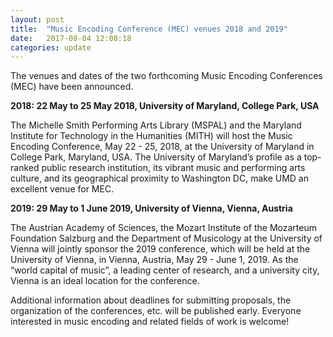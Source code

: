 ```yaml
---
layout: post
title:  "Music Encoding Conference (MEC) venues 2018 and 2019"
date:   2017-08-04 12:08:18
categories: update
---
```

The venues and dates of the two forthcoming Music Encoding Conferences (MEC) have been announced.


**2018: 22 May to 25 May 2018, University of Maryland, College Park, USA**

The Michelle Smith Performing Arts Library (MSPAL) and the Maryland Institute for Technology in the Humanities (MITH) will host the Music Encoding Conference, May 22 - 25, 2018, at the University of Maryland in College Park, Maryland, USA. The University of Maryland’s profile as a top-ranked public research institution, its vibrant music and performing arts culture, and its geographical proximity to Washington DC, make UMD an excellent venue for MEC.

**2019: 29 May to 1 June 2019, University of Vienna, Vienna, Austria**

The Austrian Academy of Sciences, the Mozart Institute of the Mozarteum Foundation Salzburg and the Department of Musicology at the University of Vienna will jointly sponsor the 2019 conference, which will be held at the University of Vienna, in Vienna, Austria, May 29 - June 1, 2019\. As the “world capital of music”, a leading center of research, and a university city, Vienna is an ideal location for the conference.

Additional information about deadlines for submitting proposals, the organization of the conferences, etc. will be published early. Everyone interested in music encoding and related fields of work is welcome!